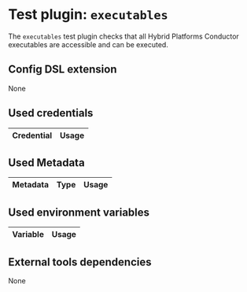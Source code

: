 # Test plugin: `executables`

The `executables` test plugin checks that all Hybrid Platforms Conductor executables are accessible and can be executed.

## Config DSL extension

None

## Used credentials

| Credential | Usage
| --- | --- |

## Used Metadata

| Metadata | Type | Usage
| --- | --- | --- |

## Used environment variables

| Variable | Usage
| --- | --- |

## External tools dependencies

None
